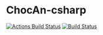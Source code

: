 # ChocAn-csharp

[![Actions Build Status](https://github.com/JasonAForral/ChocAn-csharp/workflows/.NET%20Core/badge.svg)](https://github.com/JasonAForral/ChocAn-csharp/actions?query=workflow%3A".NET%20Core")
[![Build Status](https://travis-ci.org/JasonAForral/ChocAn-csharp.svg?branch=master)](https://travis-ci.org/JasonAForral/ChocAn-csharp)
